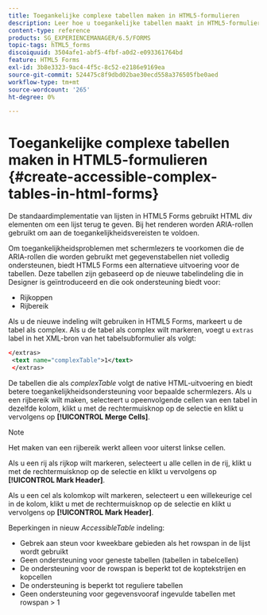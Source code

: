 ```yaml
---
title: Toegankelijke complexe tabellen maken in HTML5-formulieren
description: Leer hoe u toegankelijke tabellen maakt in HTML5-formulieren.
content-type: reference
products: SG_EXPERIENCEMANAGER/6.5/FORMS
topic-tags: hTML5_forms
discoiquuid: 3504afe1-abf5-4fbf-a0d2-e093361764bd
feature: HTML5 Forms
exl-id: 3b8e3323-9ac4-4f5c-8c52-e2186e9169ea
source-git-commit: 524475c8f9dbd02bae30ecd558a376505fbe0aed
workflow-type: tm+mt
source-wordcount: '265'
ht-degree: 0%

---
```


# Toegankelijke complexe tabellen maken in HTML5-formulieren {#create-accessible-complex-tables-in-html-forms}

De standaardimplementatie van lijsten in HTML5 Forms gebruikt HTML div elementen om een lijst terug te geven. Bij het renderen worden ARIA-rollen gebruikt om aan de toegankelijkheidsvereisten te voldoen.

Om toegankelijkheidsproblemen met schermlezers te voorkomen die de ARIA-rollen die worden gebruikt met gegevenstabellen niet volledig ondersteunen, biedt HTML5 Forms een alternatieve uitvoering voor de tabellen. Deze tabellen zijn gebaseerd op de nieuwe tabelindeling die in Designer is geïntroduceerd en die ook ondersteuning biedt voor:

* Rijkoppen
* Rijbereik

Als u de nieuwe indeling wilt gebruiken in HTML5 Forms, markeert u de tabel als complex. Als u de tabel als complex wilt markeren, voegt u `extras` label in het XML-bron van het tabelsubformulier als volgt:

```xml
</extras>
 <text name="complexTable">1</text>
 </extras>
```

De tabellen die als *complexTable* volgt de native HTML-uitvoering en biedt betere toegankelijkheidsondersteuning voor bepaalde schermlezers.  Als u een rijbereik wilt maken, selecteert u opeenvolgende cellen van een tabel in dezelfde kolom, klikt u met de rechtermuisknop op de selectie en klikt u vervolgens op **[!UICONTROL Merge Cells]**.

>[!NOTE]
>
>Het maken van een rijbereik werkt alleen voor uiterst linkse cellen.

Als u een rij als rijkop wilt markeren, selecteert u alle cellen in de rij, klikt u met de rechtermuisknop op de selectie en klikt u vervolgens op **[!UICONTROL Mark Header]**.

Als u een cel als kolomkop wilt markeren, selecteert u een willekeurige cel in de kolom, klikt u met de rechtermuisknop op de selectie en klikt u vervolgens op **[!UICONTROL Mark Header]**.

Beperkingen in nieuw *AccessibleTable* indeling:

* Gebrek aan steun voor kweekbare gebieden als het rowspan in de lijst wordt gebruikt
* Geen ondersteuning voor geneste tabellen (tabellen in tabelcellen)
* De ondersteuning voor de rowspan is beperkt tot de koptekstrijen en kopcellen
* De ondersteuning is beperkt tot reguliere tabellen
* Geen ondersteuning voor gegevensvooraf ingevulde tabellen met rowspan > 1
